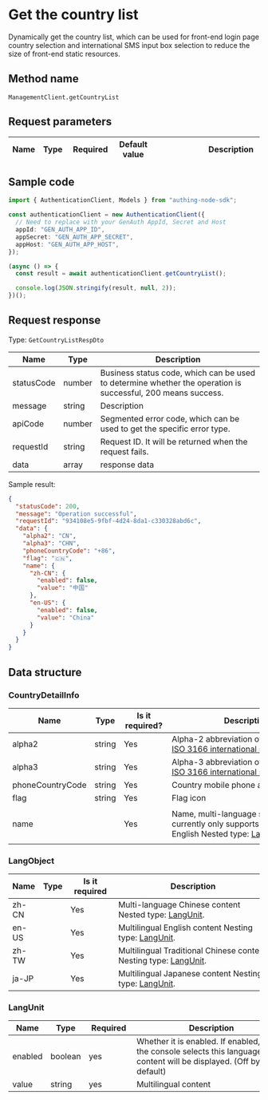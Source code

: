 # Get the country list

<!--
Warning ⚠️:
Do not modify this document directly,
https://github.com/Authing/authing-docs-factory
Use this project to generate
-->

<LastUpdated />

Dynamically get the country list, which can be used for front-end login page country selection and international SMS input box selection to reduce the size of front-end static resources.

## Method name

`ManagementClient.getCountryList`

## Request parameters

| Name | Type | <div style="width:80px">Required</div> | <div style="width:60px">Default value</div> | <div style="width:300px">Description</div> | <div style="width:200px">Sample value</div> |
| ---- | ---- | -------------------------------------- | ------------------------------------------- | ------------------------------------------ | ------------------------------------------- |

## Sample code

```ts
import { AuthenticationClient, Models } from "authing-node-sdk";

const authenticationClient = new AuthenticationClient({
  // Need to replace with your GenAuth AppId, Secret and Host
  appId: "GEN_AUTH_APP_ID",
  appSecret: "GEN_AUTH_APP_SECRET",
  appHost: "GEN_AUTH_APP_HOST",
});

(async () => {
  const result = await authenticationClient.getCountryList();

  console.log(JSON.stringify(result, null, 2));
})();
```

## Request response

Type: `GetCountryListRespDto`

| Name       | Type   | Description                                                                                                  |
| ---------- | ------ | ------------------------------------------------------------------------------------------------------------ |
| statusCode | number | Business status code, which can be used to determine whether the operation is successful, 200 means success. |
| message    | string | Description                                                                                                  |
| apiCode    | number | Segmented error code, which can be used to get the specific error type.                                      |
| requestId  | string | Request ID. It will be returned when the request fails.                                                      |
| data       | array  | response data                                                                                                |

Sample result:

```json
{
  "statusCode": 200,
  "message": "Operation successful",
  "requestId": "934108e5-9fbf-4d24-8da1-c330328abd6c",
  "data": {
    "alpha2": "CN",
    "alpha3": "CHN",
    "phoneCountryCode": "+86",
    "flag": "🇨🇳",
    "name": {
      "zh-CN": {
        "enabled": false,
        "value": "中国"
      },
      "en-US": {
        "enabled": false,
        "value": "China"
      }
    }
  }
}
```

## Data structure

### <a id="CountryDetailInfo"></a> CountryDetailInfo

| Name             | Type   | <div style="width:80px">Is it required?</div> | <div style="width:300px">Description</div>                                                                                     | <div style="width:200px">Sample value</div>                                            |
| ---------------- | ------ | --------------------------------------------- | ------------------------------------------------------------------------------------------------------------------------------ | -------------------------------------------------------------------------------------- |
| alpha2           | string | Yes                                           | Alpha-2 abbreviation of the country in [ISO 3166 international standard](https://www.iban.com/country-codes)                   | `CN`                                                                                   |
| alpha3           | string | Yes                                           | Alpha-3 abbreviation of the country in [ISO 3166 international standard](https://www.iban.com/country-codes)                   | `CHN`                                                                                  |
| phoneCountryCode | string | Yes                                           | Country mobile phone area code                                                                                                 | `+86`                                                                                  |
| flag             | string | Yes                                           | Flag icon                                                                                                                      | `🇨🇳`                                                                                   |
| name             |        | Yes                                           | Name, multi-language structure, currently only supports Chinese and English Nested type: <a href="#LangObject">LangObject</a>. | `{"zh-CN":{"enabled":false,"value":"中国"},"en-US":{"enabled":false,"value":"China"}}` |

### <a id="LangObject"></a> LangObject

| Name  | Type | <div style="width:80px">Is it required</div> | <div style="width:300px">Description</div>                                               | <div style="width:200px">Sample value</div> |
| ----- | ---- | -------------------------------------------- | ---------------------------------------------------------------------------------------- | ------------------------------------------- |
| zh-CN |      | Yes                                          | Multi-language Chinese content Nested type: <a href="#LangUnit">LangUnit</a>.            | `{"enabled":false,"value":"中文"}`          |
| en-US |      | Yes                                          | Multilingual English content Nesting type: <a href="#LangUnit">LangUnit</a>.             | `{"enabled":false,"value":"English"}`       |
| zh-TW |      | Yes                                          | Multilingual Traditional Chinese content Nesting type: <a href="#LangUnit">LangUnit</a>. | `{"enabled":false,"value":"繁體中文"}`      |
| ja-JP |      | Yes                                          | Multilingual Japanese content Nesting type: <a href="#LangUnit">LangUnit</a>.            | `{"enabled":false,"value":"日本語"}`        |

### <a id="LangUnit"></a> LangUnit

| Name    | Type    | <div style="width:80px">Required</div> | <div style="width:300px">Description</div>                                                                                | <div style="width:200px">Sample value</div> |
| ------- | ------- | -------------------------------------- | ------------------------------------------------------------------------------------------------------------------------- | ------------------------------------------- |
| enabled | boolean | yes                                    | Whether it is enabled. If enabled, and the console selects this language, the content will be displayed. (Off by default) |                                             |
| value   | string  | yes                                    | Multilingual content                                                                                                      |                                             |
